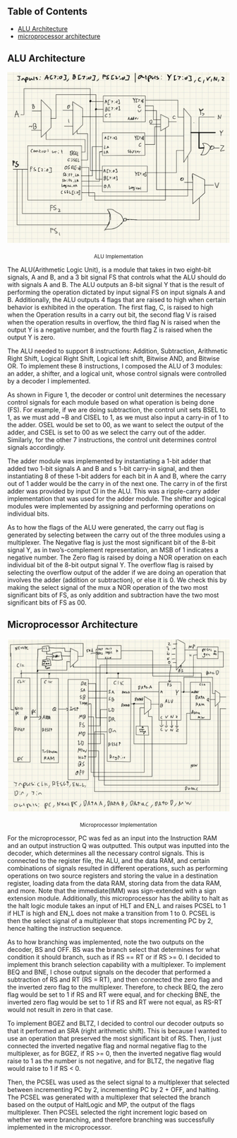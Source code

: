## Table of Contents
- [ALU Architecture](#alu-architecture)
- [microprocessor architecture](#microprocessor-architecute)


## ALU Architecture

<p align="center">
  <img src="../assets/alu.png" alt="ALU Implementation" width="600">
</p>

<p align="center"><sub>ALU Implementation</sub></p>

The ALU(Arithmetic Logic Unit), is a module that takes in two eight-bit signals, A and B, and a 3 bit signal FS that controls what the ALU should do with signals A and B. The ALU outputs an 8-bit signal Y that is the result of performing the operation dictated by input signal FS on input signals A and B. Additionally, the ALU outputs 4 flags that are raised to high when certain behavior is exhibited in the operation. The first flag, C, is raised to high when the Operation results in a carry out bit, the second flag V is raised when the operation results in overflow, the third flag N is raised when the output Y is a negative number, and the fourth flag Z is raised when the output Y is zero.

The ALU needed to support 8 instructions: Addition, Subtraction, Arithmetic Right Shift, Logical Right Shift, Logical left shift, Bitwise AND, and Bitwise OR. To implement these 8 instructions, I composed the ALU of 3 modules: an adder, a shifter, and a logical unit, whose control signals were controlled by a decoder I implemented. 

As shown in Figure 1, the decoder or control unit determines the necessary control signals for each module based on what operation is being done (FS). For example, if we are doing subtraction, the control unit sets BSEL to 1, as we must add ~B and CISEL to 1, as we must also input a carry-in of 1 to the adder. OSEL would be set to 00, as we want to select the output of the adder, and CSEL is set to 00 as we select the carry out of the adder. Similarly, for the other 7 instructions, the control unit determines control signals accordingly. 

The adder module was implemented by instantiating a 1-bit adder that added two 1-bit signals A and B and s 1-bit carry-in signal, and then instantiating 8 of these 1-bit adders for each bit in A and B, where the carry out of 1 adder would be the carry in of the next one. The carry in of the first adder was provided by input CI in the ALU. This was a ripple-carry adder implementation that was used for the adder module. The shifter and logical modules were implemented by assigning and performing operations on individual bits.

As to how the flags of the ALU were generated, the carry out flag is generated by selecting between the carry out of the three modules using a multiplexer. The Negative flag is just the most significant bit of the 8-bit signal Y, as in two’s-complement representation, an MSB of 1 indicates a negative number. The Zero flag is raised by doing a NOR operation on each individual bit of the 8-bit output signal Y. The overflow flag is raised by selecting the overflow output of the adder if we are doing an operation that involves the adder (addition or subtraction), or else it is 0. We check this by making the select signal of the mux a NOR operation of the two most significant bits of FS, as only addition and subtraction have the two most significant bits of FS as 00. 

## Microprocessor Architecture

<p align="center">
  <img src="../assets/microprocessor.png" alt="Microprocessor Implementation" width="600">
</p>

<p align="center"><sub>Microprocessor Implementation</sub></p>

For the microprocessor, PC was fed as an input into the Instruction RAM and an output instruction Q was outputted. This output was inputted into the decoder, which determines all the necessary control signals. This is connected to the register file, the ALU, and the data RAM, and certain combinations of signals resulted in different operations, such as performing operations on two source registers and storing the value in a destination register, loading data from the data RAM, storing data from the data RAM, and more. Note that the immediate(IMM) was sign-extended with a sign extension module. Additionally, this microprocessor has the ability to halt as the halt logic module takes an input of HLT and EN_L and raises PCSEL to 1 if HLT is high and EN_L does not make a transition from 1 to 0. PCSEL is then the select signal of a multiplexer that stops incrementing PC by 2, hence halting the instruction sequence. 

As to how branching was implemented, note the two outputs on the decoder, BS and OFF. BS was the branch select that determines for what condition it should branch, such as if RS == RT or if RS >= 0. I decided to implement this branch selection capability with a multiplexer. To implement BEQ and BNE, I chose output signals on the decoder that performed a subtraction of RS and RT (RS = RT), and then connected the zero flag and the inverted zero flag to the multiplexer. Therefore, to check BEQ, the zero flag would be set to 1 if RS and RT were equal, and for checking BNE, the inverted zero flag would be set to 1 if RS and RT were not equal, as RS-RT would not result in zero in that case.

To implement BGEZ and BLTZ, I decided to control our decoder outputs so that it performed an SRA (right arithmetic shift). This is because I wanted to use an operation that preserved the most significant bit of RS. Then, I just connected the inverted negative flag and normal negative flag to the multiplexer, as for BGEZ, if RS >= 0, then the inverted negative flag would raise to 1 as the number is not negative, and for BLTZ, the negative flag would raise to 1 if RS < 0. 

Then, the PCSEL was used as the select signal to a multiplexer that selected between incrementing PC by 2, incrementing PC by 2 + OFF, and halting. The PCSEL was generated with a multiplexer that selected the branch based on the output of HaltLogic and MP, the output of the flags multiplexer. Then PCSEL selected the right increment logic based on whether we were branching, and therefore branching was successfully implemented in the microprocessor.
